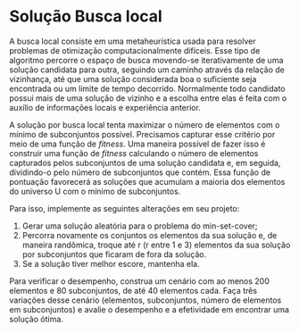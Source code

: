# Solução Busca local

<!-- Vamos agora implementar uma estratégia de **Busca local** como fizemos na [aula 07](/aulas/07-busca-local). Nossa estratégia de busca local será composta por três passos:

!!! quote "Passo 1"
    Cada objeto é atribuído para uma pessoa aleatória.

!!! quote "Passo 2"
    1. Selecione a pessoa `P` com o menor valor.
    2. Passe por todos os outros objetos e verifique se esse objeto poderia ser doado para `P`.
        * **Um objeto pode ser doado se o valor total do doador tirando o objeto doado é maior que o valor total da pessoa `P`.**
        * Se for possível, faça a doação, calcule o novo *MMS*.

!!! quote "Passo 3"
    Repita o *Passo 2* até que não seja mais possível.

Para auxiliar o entendimento desta busca local, responda as seguintes perguntas.

!!! question short
    O *Passo 2* da nossa estratégia nunca diminui o *MMS*. Por que?

!!! question short
    Conseguimos saber de antemão quantas vezes repetiremos *Passo 2*?

## Variáveis de ambiente

Nosso programa será controlado por três variáveis de ambiente:

* `SEED` controla o seed usado em nosso gerador de números aleatórios. Se não for passado, assuma `SEED = 0`;
* `ITER` controla o número de vezes que repetimos a estratégia delineada acima. Se não for passado, assuma `ITER = 100000`;
* `DEBUG`: mostra informações auxiliares para ajudar a correção automática. Se não for passado, assuma `DEBUG = 0`;

Ao rodar com `DEBUG=1` seu programa deverá mostrar na saída de erros `cerr` uma linha para cada resultado final do processo de busca local. Ou seja, deverá mostrar `ITER` linhas no formato abaixo:

```
valor a1 ... aN
```

* `valor` contém o valor do *MMS* da solução
* `aI` contém a pessoa que possui o objeto `I`

Note que o formato dessa saída é diferente da saída final do programa, porém a informação representada é a mesma.

## Validação de resultados

A pasta `heuristica` do repositório de entregas contém arquivos de exemplo `in*.txt/out*.txt` com as entradas e saídas possíveis para esta parte do projeto. Use-os para validar seu programa junto com `corretor.py`.

!!! warning
    Esta validação não espera resultados idênticos aos das saídas de exemplo.

A validação testará se seu programa tem as seguintes propriedades:

* a solução final é ótima local. Ou seja, não é possível repetir o *Passo 2* e conseguir uma solução melhor
* a solução final é valida.
* as soluções de cada busca local mostradas quando `DEBUG=1` também são ótimos locais
* a solução final é a melhor entre todas as soluções calculadas
* soluções diferentes são geradas quando valores de `SEED` diferentes são passados
* são mostradas `ITER` linhas na saída de erros e cada linha corresponde a uma solução válida -->


A busca local consiste em uma metaheurística usada para resolver problemas de otimização computacionalmente difíceis. Esse tipo de algoritmo percorre o espaço de busca movendo-se iterativamente de uma solução candidata para outra, seguindo um caminho através da relação de vizinhança, até que uma solução considerada boa o suficiente seja encontrada ou um limite de tempo decorrido. Normalmente todo candidato possui mais de uma solução de vizinho e a escolha entre elas é feita com o auxílio de informações locais e experiência anterior.

A solução por busca local  tenta maximizar o número de elementos com o mínimo de subconjuntos possível. Precisamos capturar esse critério por meio de uma função de *fitness*. Uma maneira possível de fazer isso é construir uma função de *fitness* calculando o número de elementos capturados pelos subconjuntos de uma solução candidata e, em seguida, dividindo-o pelo número de subconjuntos que contém. Essa função de pontuação favorecerá as soluções que acumulam a maioria dos elementos do universo U com o mínimo de subconjuntos.


Para isso, implemente as seguintes alterações em seu projeto:

1. Gerar uma solução aleatória para o problema do min-set-cover;
2. Percorra novamente os conjuntos os elementos da sua solução e, de maneira randômica, troque até r (r entre 1 e 3) elementos da sua solução por subconjuntos que ficaram de fora da solução. 
3. Se a solução tiver melhor escore, mantenha ela. 

Para verificar o desempenho, construa um cenário com ao menos 200 elementos e 80 subconjuntos, de até 40 elementos cada.  Faça três variações desse cenário (elementos, subconjuntos, número de elementos em subconjuntos) e avalie o desempenho e a efetividade em encontrar uma solução ótima.